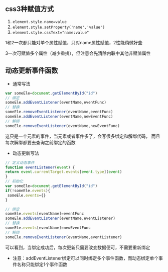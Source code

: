 ## css3种赋值方式

1. `element.style.name=value`
2. `element.style.setProperty('name','value')`
3. `element.style.cssText="name:value"`

1和2一次都只能对单个属性赋值，只对name属性赋值，2性能稍微好些

3一次可赋值多个属性（减少重排），但注意会先清除内联中其他非赋值属性

## 动态更新事件函数

* 通常写法
```js
var someEle=document.getElementById("id")
// 绑定
someEle.addEventListener(eventName,eventFunc)
// 替换
someEle.removeEventListener(eventName,eventFunc)
someEle.addEventListener(eventName,newEventFunc)
// 解绑
someEle.removeEventListener(eventName,newEventFunc)
```
这只是一个元素的事件，当元素或者事件多了，会写很多绑定和解绑代码，
而且每次解绑都要去查询之前绑定的函数


* 动态更新写法
```js
// 定义动态事件
function eventListener(event) {
return event.currentTarget.events[event.type](event)
}
// 初始化  
var someEle=document.getElementById("id")
if(!someEle.events){
 someEle.events={}
}

// 绑定
someEle.events[eventName]=eventFunc
someEle.addEventListener(eventName,eventListener)
// 替换
someEle.events[eventName]=newEventFunc
// 解绑
someEle.removeEventListener(eventName,eventListener)
```
可以看到，当绑定成功后，每次更新只需要改变数据便可，不需要重新绑定

* 注意：addEventListener绑定可以同时绑定多个事件函数，而动态绑定单个事件名称只能绑定1个事件函数